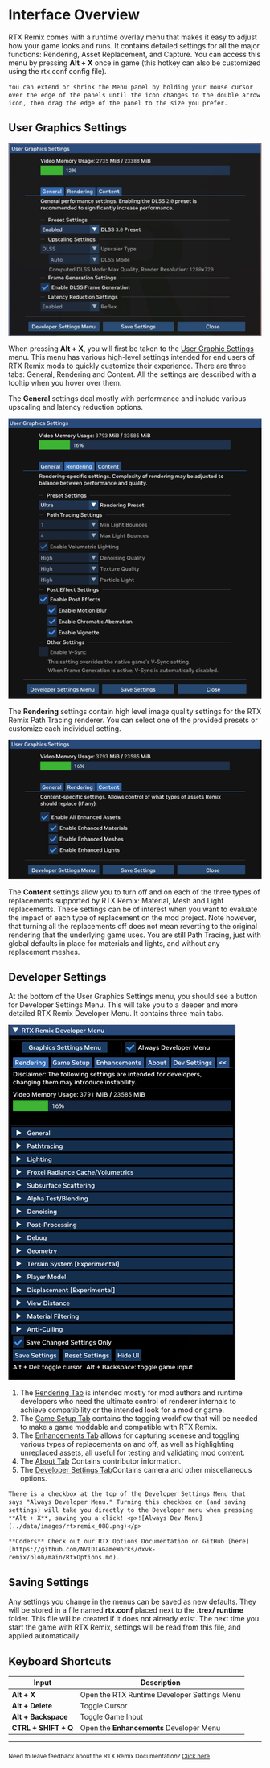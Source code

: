 # Interface Overview

RTX Remix comes with a runtime overlay menu that makes it easy to adjust how your game looks and runs. It contains
detailed settings for all the major functions: Rendering, Asset Replacement, and Capture. You can access this menu by
pressing **Alt + X** once in game (this hotkey can also be customized using the rtx.conf config file).

```{note}
You can extend or shrink the Menu panel by holding your mouse cursor over the edge of the panels until the icon changes to the double arrow icon, then drag the edge of the panel to the size you prefer.
```

## User Graphics Settings

![User Graphics Settings](../data/images/usergraphicssettings.png)

When pressing **Alt + X**, you will first be taken to
the [User Graphic Settings](remix-runtimeinterface-usergraphicsettings.md) menu. This menu has various high-level
settings intended for end users of RTX Remix mods to quickly customize their experience. There are three tabs: General,
Rendering and Content. All the settings are described with a tooltip when you hover over them.

[FIXME: are these tabs outdated?]::

The **General** settings deal mostly with performance and include various upscaling and latency reduction options.

![Rendergin](../data/images/rtxremix_086.png)

The **Rendering** settings contain high level image quality settings for the RTX Remix Path Tracing renderer. You can
select one of the provided presets or customize each individual setting.

![Content](../data/images/rtxremix_087.png)

The **Content** settings allow you to turn off and on each of the three types of replacements supported by RTX Remix:
Material, Mesh and Light replacements. These settings can be of interest when you want to evaluate the impact of each
type of replacement on the mod project. Note however, that turning all the replacements off does not mean reverting to
the original rendering that the underlying game uses. You are still Path Tracing, just with global defaults in place for
materials and lights, and without any replacement meshes.

## Developer Settings

At the bottom of the User Graphics Settings menu, you should see a button for Developer Settings Menu. This will take
you to a deeper and more detailed RTX Remix Developer Menu. It contains three main tabs.

![Developer Settings](../data/images/rtxremix_089.png)

1. The [Rendering Tab](renderingtab/index.md) is intended mostly for mod authors and runtime developers who need the
   ultimate control of renderer internals to achieve compatibility or the intended look for a mod or game.
2. The [Game Setup Tab](remix-runtimeinterface-gamesetup.md) contains the tagging workflow that will be needed to make a
   game moddable and compatible with RTX Remix.
3. The [Enhancements Tab](remix-runtimeinterface-enhancements.md) allows for capturing scenese and toggling various
   types of replacements on and off, as well as highlighting unreplaced assets, all useful for testing and validating
   mod content.
4. The [About Tab](remix-runtimeinterface-about.md) Contains contributor information.
5. The [Developer Settings Tab](remix-runtimeinterface-developermenu.md)Contains camera and other miscellaneous options.

```{note}
There is a checkbox at the top of the Developer Settings Menu that says "Always Developer Menu." Turning this checkbox on (and saving settings) will take you directly to the Developer menu when pressing **Alt + X**, saving you a click! <p>![Always Dev Menu](../data/images/rtxremix_088.png)</p>
```

```{warning}
**Coders** Check out our RTX Options Documentation on GitHub [here](https://github.com/NVIDIAGameWorks/dxvk-remix/blob/main/RtxOptions.md).
```

## Saving Settings

Any settings you change in the menus can be saved as new defaults. They will be stored in a file named **rtx.conf**
placed next to the **.trex/ runtime** folder. This file will be created if it does not already exist. The next time you
start the game with RTX Remix, settings will be read from this file, and applied automatically.

## Keyboard Shortcuts

| **Input**            | **Description**                              |
|----------------------|----------------------------------------------|
| **Alt + X**          | Open the RTX Runtime Developer Settings Menu |
| **Alt + Delete**     | Toggle Cursor                                |
| **Alt + Backspace**  | Toggle Game Input                            |
| **CTRL + SHIFT + Q** | Open the **Enhancements** Developer Menu     |

***
<sub> Need to leave feedback about the RTX Remix Documentation?  [Click here](https://github.com/NVIDIAGameWorks/rtx-remix/issues/new?assignees=nvdamien&labels=documentation%2Cfeedback%2Ctriage&projects=&template=documentation_feedback.yml&title=%5BDocumentation+feedback%5D%3A+) </sub>
